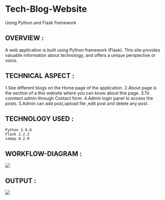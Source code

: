 # Tech-Blog-Website
Using Python and Flask framework

## OVERVIEW :
A web application is built using Python framework (Flask).
This site provides valuable  information about technology, and offers a unique perspective or voice.

## TECHNICAL ASPECT :
1.See different blogs on the Home page of the application.
2.About page is the section of a this website where you can know about this page.
3.To conntect admin through Contact form. 
4.Admin login panel to access the posts.
5.Admin can add post,upload file ,edit post and delete any post . 

## TECHNOLOGY USED :
    Python 3.9.8
    Flask 2.2.2
    xampp 8.2.0
    
## WORKFLOW-DIAGRAM :
![](https://user-images.githubusercontent.com/122221586/219603595-bb3c410d-f00e-472c-9a18-f29cafc56db9.jpg)

## OUTPUT :
![](https://user-images.githubusercontent.com/122221586/219603698-0be9d6a5-136e-4f89-9724-769261e5e72b.jpg)


